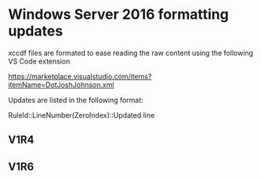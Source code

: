 # Windows Server 2016 formatting updates

xccdf files are formated to ease reading the raw content using the following VS Code extension

https://marketplace.visualstudio.com/items?itemName=DotJoshJohnson.xml

Updates are listed in the following format:

RuleId::LineNumber(ZeroIndex)::Updated line

## V1R4

## V1R6
